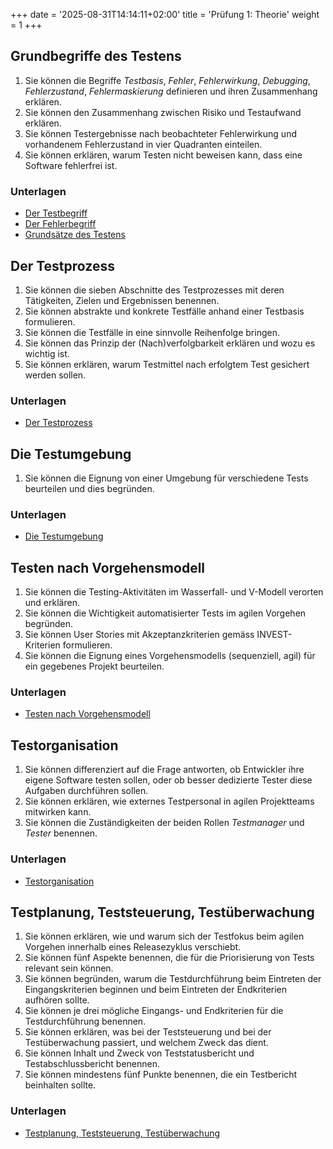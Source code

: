 +++
date = '2025-08-31T14:14:11+02:00'
title = 'Prüfung 1: Theorie'
weight = 1
+++

## Grundbegriffe des Testens

1. Sie können die Begriffe _Testbasis_, _Fehler_, _Fehlerwirkung_, _Debugging_, _Fehlerzustand_, _Fehlermaskierung_ definieren und ihren Zusammenhang erklären.
1. Sie können den Zusammenhang zwischen Risiko und Testaufwand erklären.
1. Sie können Testergebnisse nach beobachteter Fehlerwirkung und vorhandenem Fehlerzustand in vier Quadranten einteilen.
1. Sie können erklären, warum Testen nicht beweisen kann, dass eine Software fehlerfrei ist.

### Unterlagen

- [Der Testbegriff](/theorie/testbegriff/)
- [Der Fehlerbegriff](/theorie/fehlerbegriff/)
- [Grundsätze des Testens](/theorie/grundsaetze/)

## Der Testprozess

1. Sie können die sieben Abschnitte des Testprozesses mit deren Tätigkeiten, Zielen und Ergebnissen benennen.
1. Sie können abstrakte und konkrete Testfälle anhand einer Testbasis formulieren.
1. Sie können die Testfälle in eine sinnvolle Reihenfolge bringen.
1. Sie können das Prinzip der (Nach)verfolgbarkeit erklären und wozu es wichtig ist.
1. Sie können erklären, warum Testmittel nach erfolgtem Test gesichert werden sollen.

### Unterlagen

- [Der Testprozess](/theorie/testprozess/)

## Die Testumgebung

1. Sie können die Eignung von einer Umgebung für verschiedene Tests beurteilen und dies begründen.

### Unterlagen

- [Die Testumgebung](/theorie/testumgebung/)

## Testen nach Vorgehensmodell

1. Sie können die Testing-Aktivitäten im Wasserfall- und V-Modell verorten und erklären.
1. Sie können die Wichtigkeit automatisierter Tests im agilen Vorgehen begründen.
1. Sie können User Stories mit Akzeptanzkriterien gemäss INVEST-Kriterien formulieren.
1. Sie können die Eignung eines Vorgehensmodells (sequenziell, agil) für ein gegebenes Projekt beurteilen.

### Unterlagen

- [Testen nach Vorgehensmodell](/theorie/testen-nach-vorgehensmodell/)

## Testorganisation

1. Sie können differenziert auf die Frage antworten, ob Entwickler ihre eigene Software testen sollen, oder ob besser dedizierte Tester diese Aufgaben durchführen sollen.
1. Sie können erklären, wie externes Testpersonal in agilen Projektteams mitwirken kann.
1. Sie können die Zuständigkeiten der beiden Rollen _Testmanager_ und _Tester_ benennen.

### Unterlagen

- [Testorganisation](/theorie/testorganisation/)

## Testplanung, Teststeuerung, Testüberwachung

1. Sie können erklären, wie und warum sich der Testfokus beim agilen Vorgehen innerhalb eines Releasezyklus verschiebt.
1. Sie können fünf Aspekte benennen, die für die Priorisierung von Tests relevant sein können.
1. Sie können begründen, warum die Testdurchführung beim Eintreten der Eingangskriterien beginnen und beim Eintreten der Endkriterien aufhören sollte.
1. Sie können je drei mögliche Eingangs- und Endkriterien für die Testdurchführung benennen.
1. Sie können erklären, was bei der Teststeuerung und bei der Testüberwachung passiert, und welchem Zweck das dient.
1. Sie können Inhalt und Zweck von Teststatusbericht und Testabschlussbericht benennen.
1. Sie können mindestens fünf Punkte benennen, die ein Testbericht beinhalten sollte.

### Unterlagen

- [Testplanung, Teststeuerung, Testüberwachung](/theorie/testplanung-teststeuerung-testueberwachung/)